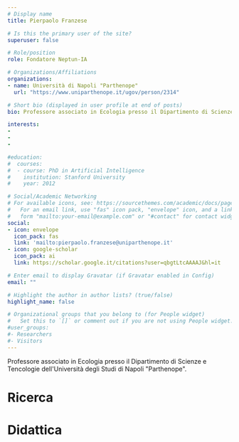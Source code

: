 ```yaml
---
# Display name
title: Pierpaolo Franzese

# Is this the primary user of the site?
superuser: false

# Role/position
role: Fondatore Neptun-IA

# Organizations/Affiliations
organizations:
- name: Università di Napoli "Parthenope"
  url: "https://www.uniparthenope.it/ugov/person/2314"

# Short bio (displayed in user profile at end of posts)
bio: Professore associato in Ecologia presso il Dipartimento di Scienze e Tencologie dell'Università degli Studi di Napoli "Parthenope". Direttore del Laboratorio di Ricerca di Ecodinamica e Sviluppo Sostenibile.

interests:
-
-
-

#education:
#  courses:
#  - course: PhD in Artificial Intelligence
#    institution: Stanford University
#    year: 2012

# Social/Academic Networking
# For available icons, see: https://sourcethemes.com/academic/docs/page-builder/#icons
#   For an email link, use "fas" icon pack, "envelope" icon, and a link in the
#   form "mailto:your-email@example.com" or "#contact" for contact widget.
social:
- icon: envelope
  icon_pack: fas
  link: 'mailto:pierpaolo.franzese@uniparthenope.it'
- icon: google-scholar
  icon_pack: ai
  link: https://scholar.google.it/citations?user=qbgtLtcAAAAJ&hl=it

# Enter email to display Gravatar (if Gravatar enabled in Config)
email: ""

# Highlight the author in author lists? (true/false)
highlight_name: false

# Organizational groups that you belong to (for People widget)
#   Set this to `[]` or comment out if you are not using People widget.
#user_groups:
#- Researchers
#- Visitors
---
```


Professore associato in Ecologia presso il Dipartimento di Scienze e Tencologie dell'Università degli Studi di Napoli "Parthenope". 

# Ricerca

# Didattica
